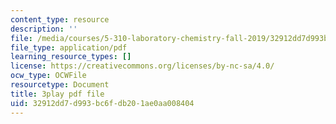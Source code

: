 ```yaml
---
content_type: resource
description: ''
file: /media/courses/5-310-laboratory-chemistry-fall-2019/32912dd7d993bc6fdb201ae0aa008404_oc7sODbVGuA.pdf
file_type: application/pdf
learning_resource_types: []
license: https://creativecommons.org/licenses/by-nc-sa/4.0/
ocw_type: OCWFile
resourcetype: Document
title: 3play pdf file
uid: 32912dd7-d993-bc6f-db20-1ae0aa008404
---
```

